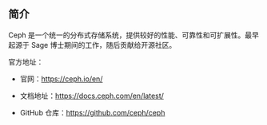 ## 简介

Ceph 是一个统一的分布式存储系统，提供较好的性能、可靠性和可扩展性。最早起源于 Sage 博士期间的工作，随后贡献给开源社区。

官方地址：

- 官网：<https://ceph.io/en/>

- 文档地址：<https://docs.ceph.com/en/latest/>
- GitHub 仓库：<https://github.com/ceph/ceph>